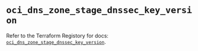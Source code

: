 # `oci_dns_zone_stage_dnssec_key_version`

Refer to the Terraform Registory for docs: [`oci_dns_zone_stage_dnssec_key_version`](https://registry.terraform.io/providers/oracle/oci/6.18.0/docs/resources/dns_zone_stage_dnssec_key_version).
